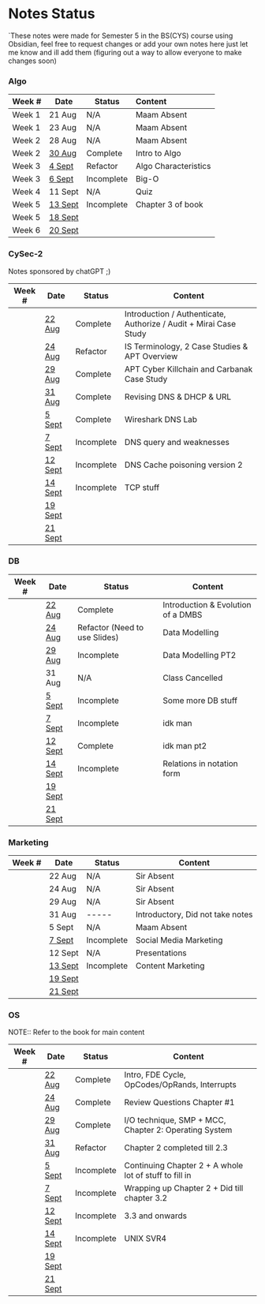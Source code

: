 # Notes Status
`These notes were made for Semester 5 in the BS(CYS) course using Obsidian, feel free to request changes or add your own notes here just let me know and ill add them (figuring out a way to allow everyone to make changes soon)

### Algo

| Week # | Date                                             | Status     | Content              |
| ------ | ------------------------------------------------ | ---------- |:-------------------- |
| Week 1 | 21 Aug                                           | N/A        | Maam Absent          |
| Week 1 | 23 Aug                                           | N/A        | Maam Absent          |
| Week 2 | 28 Aug                                           | N/A        | Maam Absent          |
| Week 2 | [30 Aug](Algo/Algo%2030%20August,%202023.md)     | Complete   | Intro to Algo        |
| Week 3 | [4 Sept](Algo/Algo%204%20September,%202023.md)   | Refactor   | Algo Characteristics |
| Week 3 | [6 Sept](Algo/Algo%206%20September,%202023.md)   | Incomplete | Big-O                |
| Week 4 | 11 Sept                                          | N/A        | Quiz                 |
| Week 5 | [13 Sept](Algo/Algo%2013%20September,%202023.md) | Incomplete | Chapter 3 of book                     |
| Week 5 | [18 Sept](Algo/Algo%2018%20September,%202023.md) |            |                      |
| Week 6 | [20 Sept](Algo/Algo%2020%20September,%202023.md) |            |                      |

### CySec-2
Notes sponsored by chatGPT ;)

| Week #     | Date                                                  | Status     | Content                                                            |
| --- | ----------------------------------------------------- | ---------- | ------------------------------------------------------------------ |
|     | [22 Aug](CySec-2/CySec2%2022%20August,%202023.md)     | Complete   | Introduction / Authenticate, Authorize / Audit  + Mirai Case Study |
|     | [24 Aug](CySec-2/CySec2%2024%20August,%202023.md)     | Refactor   | IS Terminology, 2 Case Studies & APT Overview                      |
|     | [29 Aug](CySec-2/CySec2%2029%20August,%202023.md)     | Complete   | APT Cyber Killchain and Carbanak Case Study                        |
|     | [31 Aug](CySec-2/CySec2%2031%20August,%202023.md)     | Complete   | Revising DNS & DHCP & URL                                          |
|     | [5 Sept](CySec-2/CySec2%205%20September,%202023.md)   | Complete   | Wireshark DNS Lab                                                  |
|     | [7 Sept](CySec-2/CySec2%207%20September,%202023.md)   | Incomplete | DNS query and weaknesses                                           |
|     | [12 Sept](CySec-2/CySec2%2012%20September,%202023.md) | Incomplete | DNS Cache poisoning version 2                                      |
|     | [14 Sept](CySec-2/CySec2%2014%20September,%202023.md) | Incomplete | TCP stuff                                                          |
|     | [19 Sept](CySec-2/CySec2%2019%20September,%202023.md) |            |                                                                    |
|     | [21 Sept](CySec-2/CySec2%2021%20September,%202023.md) |            |                                                                    |

### DB

| Week #    | Date                                         | Status                        | Content                            |
| --- | -------------------------------------------- | ----------------------------- | ---------------------------------- |
|     | [22 Aug](DB/DB%2022%20August,%202023.md)     | Complete                      | Introduction & Evolution of a DMBS |
|     | [24 Aug](DB/DB%2024%20August,%202023.md)     | Refactor (Need to use Slides) | Data Modelling                     |
|     | [29 Aug](DB/DB%2029%20August,%202023.md)     | Incomplete                    | Data Modelling PT2                 |
|     | 31 Aug                                       | N/A                           | Class Cancelled                    |
|     | [5 Sept](DB/DB%205%20September,%202023.md)   | Incomplete                    | Some more DB stuff                 |
|     | [7 Sept](DB/DB%207%20September,%202023.md)   | Incomplete                    | idk man                            |
|     | [12 Sept](DB/DB%2012%20September,%202023.md) | Complete                      | idk man pt2                        |
|     | [14 Sept](DB/DB%2014%20September,%202023.md) | Incomplete                    | Relations in notation form         |
|     | [19 Sept](DB/DB%2019%20September,%202023.md) |                               |                                    |
|     | [21 Sept](DB/DB%2021%20September,%202023.md) |                               |                                    |
 
### Marketing

| Week #    | Date                                                       | Status     | Content                          |
| --- | ---------------------------------------------------------- | ---------- | -------------------------------- |
|     | 22 Aug                                                     | N/A        | Sir Absent                       |
|     | 24 Aug                                                     | N/A        | Sir Absent                       |
|     | 29 Aug                                                     | N/A        | Sir Absent                       |
|     | 31 Aug                                                     | -----      | Introductory, Did not take notes |
|     | 5 Sept                                                     | N/A        | Maam Absent                      |
|     | [7 Sept](Marketing/Marketing%207%20September,%202023.md)   | Incomplete | Social Media Marketing           |
|     | 12 Sept                                                    | N/A        | Presentations                    |
|     | [13 Sept](Marketing/Marketing%2013%20September,%202023.md) | Incomplete | Content Marketing                |
|     | [19 Sept](Marketing/Marketing%2019%20September,%202023.md) |            |                                  |
|     | [21 Sept](Marketing/Marketing%2021%20September,%202023.md) |            |                                  |

### OS

NOTE:: Refer to the book for main content

| Week # | Date                                         | Status     | Content                                                |
| ------ | -------------------------------------------- | ---------- | ------------------------------------------------------ |
|        | [22 Aug](OS/OS%2022%20August,%202023.md)     | Complete   | Intro, FDE Cycle, OpCodes/OpRands, Interrupts          |
|        | [24 Aug](OS/OS%2024%20August,%202023.md)     | Complete   | Review Questions Chapter #1                            |
|        | [29 Aug](OS/OS%2029%20August,%202023.md)     | Complete   | I/O technique, SMP + MCC, Chapter 2: Operating System  |
|        | [31 Aug](OS/OS%2031%20August,%202023.md)     | Refactor   | Chapter 2 completed till 2.3                           |
|        | [5 Sept](OS/OS%205%20September,%202023.md)   | Incomplete | Continuing Chapter 2 + A whole lot of stuff to fill in |
|        | [7 Sept](OS/OS%207%20September,%202023.md)   | Incomplete | Wrapping up Chapter 2 + Did till chapter 3.2           |
|        | [12 Sept](OS/OS%2012%20September,%202023.md) | Incomplete | 3.3 and onwards                                        |
|        | [14 Sept](OS/OS%2014%20September,%202023.md) | Incomplete | UNIX SVR4                                              |
|        | [19 Sept](OS/OS%2019%20September,%202023.md) |            |                                                        |
|        | [21 Sept](OS/OS%2021%20September,%202023.md) |            |                                                        |
